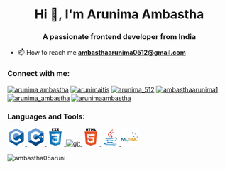 <h1 align="center">Hi 👋, I'm Arunima Ambastha</h1>
<h3 align="center">A passionate frontend developer from India</h3>

- 📫 How to reach me **ambasthaarunima0512@gmail.com**

<h3 align="left">Connect with me:</h3>
<p align="left">
<a href="https://linkedin.com/in/arunima ambastha" target="blank"><img align="center" src="https://raw.githubusercontent.com/rahuldkjain/github-profile-readme-generator/master/src/images/icons/Social/linked-in-alt.svg" alt="arunima ambastha" height="30" width="40" /></a>
<a href="https://instagram.com/arunimaitis" target="blank"><img align="center" src="https://raw.githubusercontent.com/rahuldkjain/github-profile-readme-generator/master/src/images/icons/Social/instagram.svg" alt="arunimaitis" height="30" width="40" /></a>
<a href="https://www.codechef.com/users/arunima_512" target="blank"><img align="center" src="https://cdn.jsdelivr.net/npm/simple-icons@3.1.0/icons/codechef.svg" alt="arunima_512" height="30" width="40" /></a>
<a href="https://www.hackerrank.com/ambasthaarunima1" target="blank"><img align="center" src="https://raw.githubusercontent.com/rahuldkjain/github-profile-readme-generator/master/src/images/icons/Social/hackerrank.svg" alt="ambasthaarunima1" height="30" width="40" /></a>
<a href="https://www.leetcode.com/arunima_ambastha" target="blank"><img align="center" src="https://raw.githubusercontent.com/rahuldkjain/github-profile-readme-generator/master/src/images/icons/Social/leet-code.svg" alt="arunima_ambastha" height="30" width="40" /></a>
<a href="https://auth.geeksforgeeks.org/user/arunimaambastha" target="blank"><img align="center" src="https://raw.githubusercontent.com/rahuldkjain/github-profile-readme-generator/master/src/images/icons/Social/geeks-for-geeks.svg" alt="arunimaambastha" height="30" width="40" /></a>
</p>

<h3 align="left">Languages and Tools:</h3>
<p align="left"> <a href="https://www.cprogramming.com/" target="_blank" rel="noreferrer"> <img src="https://raw.githubusercontent.com/devicons/devicon/master/icons/c/c-original.svg" alt="c" width="40" height="40"/> </a> <a href="https://www.w3schools.com/cpp/" target="_blank" rel="noreferrer"> <img src="https://raw.githubusercontent.com/devicons/devicon/master/icons/cplusplus/cplusplus-original.svg" alt="cplusplus" width="40" height="40"/> </a> <a href="https://www.w3schools.com/css/" target="_blank" rel="noreferrer"> <img src="https://raw.githubusercontent.com/devicons/devicon/master/icons/css3/css3-original-wordmark.svg" alt="css3" width="40" height="40"/> </a> <a href="https://git-scm.com/" target="_blank" rel="noreferrer"> <img src="https://www.vectorlogo.zone/logos/git-scm/git-scm-icon.svg" alt="git" width="40" height="40"/> </a> <a href="https://www.w3.org/html/" target="_blank" rel="noreferrer"> <img src="https://raw.githubusercontent.com/devicons/devicon/master/icons/html5/html5-original-wordmark.svg" alt="html5" width="40" height="40"/> </a> <a href="https://www.java.com" target="_blank" rel="noreferrer"> <img src="https://raw.githubusercontent.com/devicons/devicon/master/icons/java/java-original.svg" alt="java" width="40" height="40"/> </a> <a href="https://www.mysql.com/" target="_blank" rel="noreferrer"> <img src="https://raw.githubusercontent.com/devicons/devicon/master/icons/mysql/mysql-original-wordmark.svg" alt="mysql" width="40" height="40"/> </a> </p>

<p><img align="center" src="https://github-readme-stats.vercel.app/api/top-langs?username=ambastha05aruni&show_icons=true&locale=en&layout=compact" alt="ambastha05aruni" /></p>
